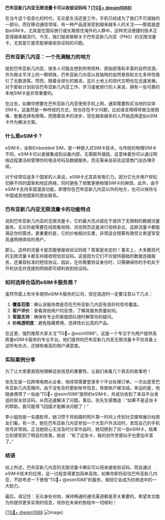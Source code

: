 **巴布亚新几内亚无限流量卡可以收验证码吗？[[TG💪+ @esim1088](https://t.me/s/esim1088)]**

在当今这个信息化的时代，无论是生活还是工作，手机已经成为了我们不可或缺的一部分。而在移动通信领域，有一种产品逐渐受到越来越多人的关注——那就是虚拟eSIM卡。尤其是在国际旅行或长期居住海外的人群中，这种灵活便捷的技术正变得越来越流行。今天，我们就来聊聊关于巴布亚新几内亚（PNG）的无限流量卡，尤其是它是否能够接收验证码的问题。

### 巴布亚新几内亚：一个充满魅力的地方

提到巴布亚新几内亚，很多人可能会想到热带雨林、原始部落和丰富的自然资源。作为南太平洋上的一颗明珠，巴布亚新几内亚以其独特的自然景观和文化多样性吸引了无数游客。然而，随着全球化的推进，这片土地上的现代文明也在迅速发展。对于那些计划前往巴布亚新几内亚工作、学习或者旅行的人来说，拥有一张可靠的本地SIM卡是非常重要的。

在过去，如果你想要在巴布亚新几内亚使用手机上网，通常需要购买当地的实体SIM卡。这虽然是一种传统的方式，但也存在不少问题，比如语言障碍导致注册困难、套餐选择有限等。而随着技术的进步，现在越来越多的人开始选择虚拟eSIM卡作为解决方案。

### 什么是eSIM卡？

eSIM卡，全称Embedded SIM，是一种嵌入式SIM卡技术。与传统的物理SIM卡不同，eSIM卡可以直接集成到设备内部，无需额外插拔。这意味着你可以通过网络远程激活和管理你的电话号码及数据服务，而无需亲自前往运营商门店办理手续。

对于经常往返多个国家的人来说，eSIM卡尤其具有吸引力。因为它允许用户轻松切换不同的国家和地区网络，同时避免了频繁更换物理SIM卡的麻烦。此外，由于eSIM卡支持多国漫游功能，即使你在巴布亚新几内亚以外的地方，也可以保持与中国或其他国家的朋友联系。

### 巴布亚新几内亚无限流量卡的功能特点

说到巴布亚新几内亚的无限流量卡，它的最大亮点就在于提供了无限制的数据流量服务。无论你是需要在线观看视频、浏览网页还是进行视频会议，这款流量卡都能满足你的需求。更重要的是，它的价格相对实惠，非常适合预算有限但又希望享受高速网络体验的用户。

那么，这样的流量卡是否能够接收验证码呢？答案是肯定的！事实上，大多数现代的无限流量卡都支持接收短信验证码。这是因为它们不仅提供基础的数据连接服务，还兼容标准的短信协议。因此，在你需要验证身份时，只需确保你的手机处于开机状态并连接到网络即可顺利收到验证码。

### 如何选择合适的eSIM卡服务商？

虽然市面上有许多提供eSIM卡服务的公司，但在挑选时一定要注意以下几点：

1. **覆盖范围**：确认该服务商是否在巴布亚新几内亚有良好的信号覆盖。
2. **客户评价**：查看其他用户的反馈，了解其服务质量如何。
3. **客服支持**：确保有专业的客服团队随时解答你的疑问。
4. **价格透明度**：避免隐藏费用，选择性价比高的产品。

在这里，强烈推荐大家关注“TG💪+ @esim1088”。这是一个专注于为用户提供高质量eSIM卡服务的专业平台。他们提供的巴布亚新几内亚无限流量卡不仅具备上述所有优点，还拥有极高的用户满意度。

### 实际案例分享

为了让大家更直观地理解这些信息的重要性，让我们来看几个真实的故事吧！

张先生是一位跨境电商从业者，他经常需要登录多个平台处理订单。一次出差至巴布亚新几内亚期间，由于没有及时更新账号信息，导致账户被冻结。幸运的是，他随身携带了一张由“TG💪+ @esim1088”提供的eSIM卡，并成功收到了来自平台发送的安全验证码，从而迅速解决了问题。事后，张先生感慨道：“如果不是这张卡的帮助，我可能得飞回国才能解决问题了！”

李小姐则是一名摄影师，她习惯于将拍摄的照片第一时间上传到社交媒体展示给朋友们看。有一次，她在巴布亚新几内亚参加一个大型户外活动时，发现自己的手机信号非常弱。正当她担心无法及时分享作品时，她切换到了另一张eSIM卡，结果立刻感受到了明显的改善。她说：“有了这张卡，我的创作灵感似乎也更加丰富了。”

### 结语

综上所述，巴布亚新几内亚的无限流量卡确实可以用来接收验证码，而且通过eSIM卡技术的应用，这一过程变得更加简单高效。如果你即将前往巴布亚新几内亚，不妨考虑一下使用“TG💪+ @esim1088”的服务，相信它会成为你旅途中的一大助力。

最后，请记住：无论身处何地，保持畅通的通讯渠道都是至关重要的。希望本文能为你提供更多实用的信息，祝你在未来的旅程中一切顺利！

[[TG💪+ @esim1088](https://t.me/s/esim1088) ![Image](https://i.postimg.cc/4NQfJmqS/Snipaste-2025-05-13-00-14-12.png)]